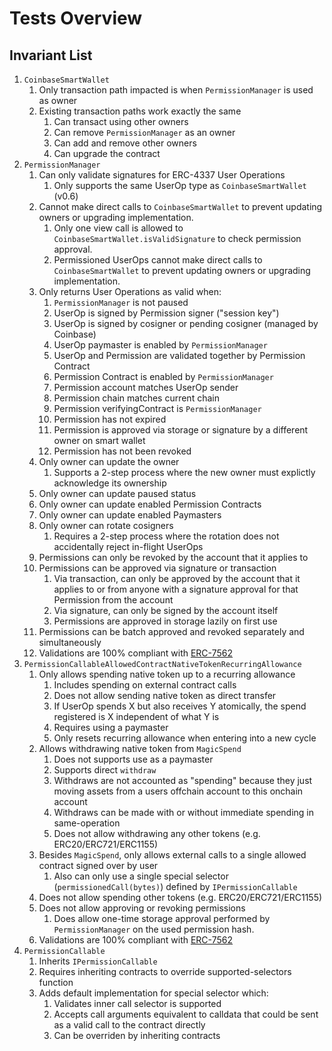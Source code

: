 # Tests Overview

## Invariant List

1. `CoinbaseSmartWallet`
   1. Only transaction path impacted is when `PermissionManager` is used as owner
   1. Existing transaction paths work exactly the same
      1. Can transact using other owners
      1. Can remove `PermissionManager` as an owner
      1. Can add and remove other owners
      1. Can upgrade the contract
1. `PermissionManager`
   1. Can only validate signatures for ERC-4337 User Operations
      1. Only supports the same UserOp type as `CoinbaseSmartWallet` (v0.6)
   1. Cannot make direct calls to `CoinbaseSmartWallet` to prevent updating owners or upgrading implementation.
      1. Only one view call is allowed to `CoinbaseSmartWallet.isValidSignature` to check permission approval.
      1. Permissioned UserOps cannot make direct calls to `CoinbaseSmartWallet` to prevent updating owners or upgrading implementation.
   1. Only returns User Operations as valid when:
      1. `PermissionManager` is not paused
      1. UserOp is signed by Permission signer ("session key")
      1. UserOp is signed by cosigner or pending cosigner (managed by Coinbase)
      1. UserOp paymaster is enabled by `PermissionManager`
      1. UserOp and Permission are validated together by Permission Contract
      1. Permission Contract is enabled by `PermissionManager`
      1. Permission account matches UserOp sender
      1. Permission chain matches current chain
      1. Permission verifyingContract is `PermissionManager`
      1. Permission has not expired
      1. Permission is approved via storage or signature by a different owner on smart wallet
      1. Permission has not been revoked
   1. Only owner can update the owner
      1. Supports a 2-step process where the new owner must explictly acknowledge its ownership
   1. Only owner can update paused status
   1. Only owner can update enabled Permission Contracts
   1. Only owner can update enabled Paymasters
   1. Only owner can rotate cosigners
      1. Requires a 2-step process where the rotation does not accidentally reject in-flight UserOps
   1. Permissions can only be revoked by the account that it applies to
   1. Permissions can be approved via signature or transaction
      1. Via transaction, can only be approved by the account that it applies to or from anyone with a signature approval for that Permission from the account
      1. Via signature, can only be signed by the account itself
      1. Permissions are approved in storage lazily on first use
   1. Permissions can be batch approved and revoked separately and simultaneously
   1. Validations are 100% compliant with [ERC-7562](https://eips.ethereum.org/EIPS/eip-7562)
1. `PermissionCallableAllowedContractNativeTokenRecurringAllowance`
   1. Only allows spending native token up to a recurring allowance
      1. Includes spending on external contract calls
      1. Does not allow sending native token as direct transfer
      1. If UserOp spends X but also receives Y atomically, the spend registered is X independent of what Y is
      1. Requires using a paymaster
      1. Only resets recurring allowance when entering into a new cycle
   1. Allows withdrawing native token from `MagicSpend`
      1. Does not supports use as a paymaster
      1. Supports direct `withdraw`
      1. Withdraws are not accounted as "spending" because they just moving assets from a users offchain account to this onchain account
      1. Withdraws can be made with or without immediate spending in same-operation
      1. Does not allow withdrawing any other tokens (e.g. ERC20/ERC721/ERC1155)
   1. Besides `MagicSpend`, only allows external calls to a single allowed contract signed over by user
      1. Also can only use a single special selector (`permissionedCall(bytes)`) defined by `IPermissionCallable`
   1. Does not allow spending other tokens (e.g. ERC20/ERC721/ERC1155)
   1. Does not allow approving or revoking permissions
      1. Does allow one-time storage approval performed by `PermissionManager` on the used permission hash.
   1. Validations are 100% compliant with [ERC-7562](https://eips.ethereum.org/EIPS/eip-7562)
1. `PermissionCallable`
   1. Inherits `IPermissionCallable`
   1. Requires inheriting contracts to override supported-selectors function
   1. Adds default implementation for special selector which:
      1. Validates inner call selector is supported
      1. Accepts call arguments equivalent to calldata that could be sent as a valid call to the contract directly
      1. Can be overriden by inheriting contracts
